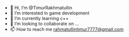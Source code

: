 - 👋 Hi, I’m @TimurRakhmatullin
- 👀 I’m interested in game development
- 🌱 I’m currently learning c++
- 💞️ I’m looking to collaborate on ...
- 📫 How to reach me rahmatullintimur7777@gmail.com

<!---
TimurRakhmat/TimurRakhmat is a ✨ special ✨ repository because its `README.md` (this file) appears on your GitHub profile.
You can click the Preview link to take a look at your changes.
--->

